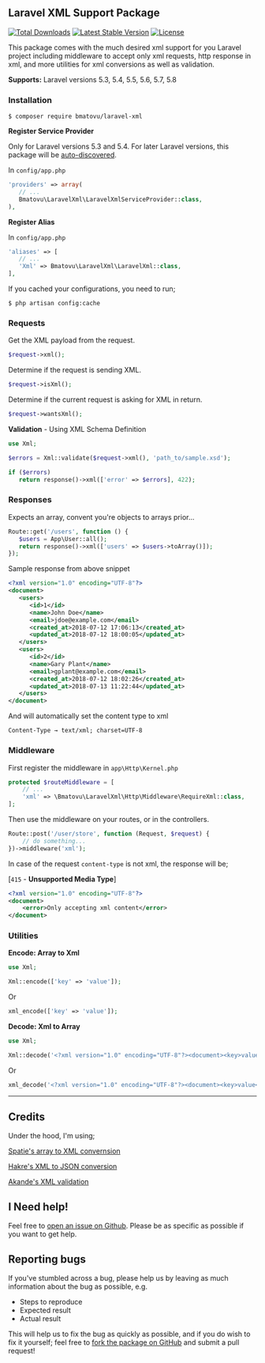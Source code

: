 ## Laravel XML Support Package

[![Total Downloads](https://poser.pugx.org/bmatovu/laravel-xml/downloads)](https://packagist.org/packages/bmatovu/laravel-xml)
[![Latest Stable Version](https://poser.pugx.org/bmatovu/laravel-xml/v/stable)](https://packagist.org/packages/bmatovu/laravel-xml)
[![License](https://poser.pugx.org/bmatovu/laravel-xml/license)](https://packagist.org/packages/bmatovu/laravel-xml)

This package comes with the much desired xml support for you Laravel project including middleware to accept only xml requests, 
http response in xml, and more utilities for xml conversions as well as validation.

**Supports:** Laravel versions 5.3, 5.4, 5.5, 5.6, 5.7, 5.8

### Installation

`$ composer require bmatovu/laravel-xml`

**Register Service Provider** 

Only for Laravel versions 5.3 and 5.4. For later Laravel versions, this package will be [auto-discovered](https://laravel.com/docs/master/packages#package-discovery).

In `config/app.php`

```php
'providers' => array(
   // ...
   Bmatovu\LaravelXml\LaravelXmlServiceProvider::class,
),
```

**Register Alias**

In `config/app.php`

```php
'aliases' => [
   // ...
   'Xml' => Bmatovu\LaravelXml\LaravelXml::class,
],
```

If you cached your configurations, you need to run;

`$ php artisan config:cache`

### Requests

Get the XML payload from the request.

```php
$request->xml();
```

Determine if the request is sending XML.

```php
$request->isXml();
```

Determine if the current request is asking for XML in return.

```php
$request->wantsXml();
```

**Validation** - Using XML Schema Definition
```php
use Xml;

$errors = Xml::validate($request->xml(), 'path_to/sample.xsd');

if ($errors)
   return response()->xml(['error' => $errors], 422);
```

### Responses

Expects an array, convent you're objects to arrays prior...

```php
Route::get('/users', function () {
   $users = App\User::all();
   return response()->xml(['users' => $users->toArray()]);
});
```

Sample response from above snippet

```xml
<?xml version="1.0" encoding="UTF-8"?>
<document>
   <users>
      <id>1</id>
      <name>John Doe</name>
      <email>jdoe@example.com</email>
      <created_at>2018-07-12 17:06:13</created_at>
      <updated_at>2018-07-12 18:00:05</updated_at>
   </users>
   <users>
      <id>2</id>
      <name>Gary Plant</name>
      <email>gplant@example.com</email>
      <created_at>2018-07-12 18:02:26</created_at>
      <updated_at>2018-07-13 11:22:44</updated_at>
   </users>
</document>
```

And will automatically set the content type to xml

`Content-Type → text/xml; charset=UTF-8`

### Middleware

First register the middleware in `app\Http\Kernel.php`

```php
protected $routeMiddleware = [
    // ...
    'xml' => \Bmatovu\LaravelXml\Http\Middleware\RequireXml::class,
];
```

Then use the middleware on your routes, or in the controllers. 

```php
Route::post('/user/store', function (Request, $request) {
    // do something...
})->middleware('xml');
```

In case of the request `content-type` is not xml, the response will be; 

[`415` - **Unsupported Media Type**]

```xml
<?xml version="1.0" encoding="UTF-8"?>
<document>
    <error>Only accepting xml content</error>
</document>
```

### Utilities

**Encode: Array to Xml**

```php
use Xml;

Xml::encode(['key' => 'value']);
```

Or

```php
xml_encode(['key' => 'value']);
```


**Decode: Xml to Array**

```php
use Xml;

Xml::decode('<?xml version="1.0" encoding="UTF-8"?><document><key>value</key></document>');
```

Or

```php
xml_decode('<?xml version="1.0" encoding="UTF-8"?><document><key>value</key></document>');
```

<hr/>

Credits
---
Under the hood, I'm using;

[Spatie's array to XML convernsion](https://github.com/spatie/array-to-xml)

[Hakre's XML to JSON conversion](https://hakre.wordpress.com/2013/07/09/simplexml-and-json-encode-in-php-part-i)

[Akande's XML validation](https://medium.com/@Sirolad/validating-xml-against-xsd-in-php-5607f725955a)

I Need help!
---
Feel free to [open an issue on Github](https://github.com/mtvbrianking/laravel-xml/issues/new). 
Please be as specific as possible if you want to get help.

Reporting bugs
--
If you've stumbled across a bug, please help us by leaving as much information about the bug as possible, e.g.
- Steps to reproduce
- Expected result
- Actual result

This will help us to fix the bug as quickly as possible, and if you do wish to fix it yourself; 
feel free to [fork the package on GitHub](https://github.com/mtvbrianking/laravel-xml) and submit a pull request!